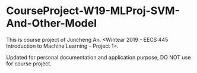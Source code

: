 # CourseProject-W19-MLProj-SVM-And-Other-Model  

This is course project of Juncheng An. <Wintear 2019 - EECS 445 Introduction to Machine Learning - Project 1>. 
  
Updated for personal documentation and application purpose, DO NOT use for course project.  
